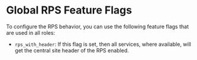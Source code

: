 
# Global RPS Feature Flags

To configure the RPS behavior, you can use the following feature flags that are used in all roles:

- `rps_with_header`: If this flag is set, then all services, where available, will get the central site header of the RPS enabled.
